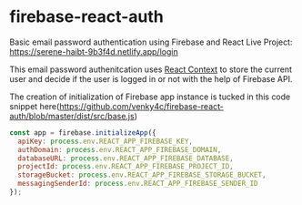 # firebase-react-auth
Basic email password authentication using Firebase and React
Live Project: https://serene-haibt-9b3f4d.netlify.app/login

This email password authenitcation uses [React Context](https://github.com/venky4c/firebase-react-auth/blob/master/dist/src/Auth.js) to store the current user and decide if the user is logged in or not with the help of Firebase API.

The creation of initialization of Firebase app instance is tucked in this code snippet here(https://github.com/venky4c/firebase-react-auth/blob/master/dist/src/base.js)
````javascript
const app = firebase.initializeApp({
  apiKey: process.env.REACT_APP_FIREBASE_KEY,
  authDomain: process.env.REACT_APP_FIREBASE_DOMAIN,
  databaseURL: process.env.REACT_APP_FIREBASE_DATABASE,
  projectId: process.env.REACT_APP_FIREBASE_PROJECT_ID,
  storageBucket: process.env.REACT_APP_FIREBASE_STORAGE_BUCKET,
  messagingSenderId: process.env.REACT_APP_FIREBASE_SENDER_ID
});
````
